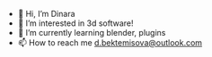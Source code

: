 - 👋 Hi, I’m Dinara
- 👀 I’m interested in 3d software!
- 🌱 I’m currently learning blender, plugins
- 📫 How to reach me d.bektemisova@outlook.com
